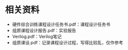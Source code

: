 # 相关资料

- 硬件综合训练课程设计任务书.pdf：课程设计任务书
- 组原课程设计报告.pdf：实验报告
- Verilog.pdf：Verilog笔记
- 组原课设.pdf：记录课程设计过程，写得比较乱，仅作参考
